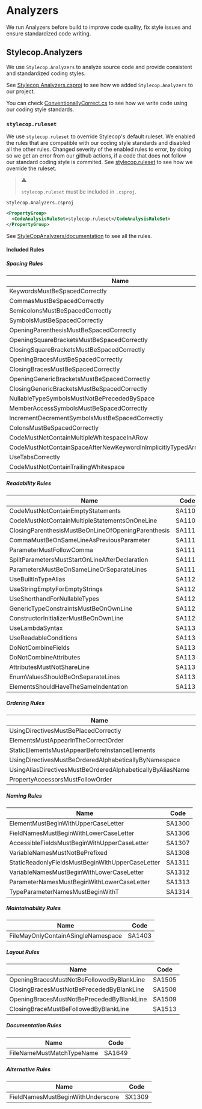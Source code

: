 # Analyzers

We run Analyzers before build to improve code quality, fix style issues and
ensure standardized code writing.

## Stylecop.Analyzers

We use `Stylecop.Analyzers` to analyze source code and provide consistent and
standardized coding styles.

See [Stylecop.Analyzers.csproj](/analyzers/Stylecop.Analyzers/Stylecop.Analyzers.csproj)
to see how we added `Stylecop.Analyzers` to our project.

You can check
[ConventionallyCorrect.cs](/analyzers/Stylecop.Analyzers/ConventionallyCorrect.cs)
to see how we write code using our coding style standards.

### `stylecop.ruleset`

We use `stylecop.ruleset` to override Stylecop's default ruleset. We enabled
the rules that are compatible with our coding style standards and disabled
all the other rules. Changed severity of the enabled rules to error, by doing so
we get an error from our github actions, if a code that does not follow our
standard coding style is commited. See
[stylecop.ruleset](/analyzers/Stylecop.Analyzers/stylecop.ruleset) to see how
we override the ruleset.

> :warning:
>
> `stylecop.ruleset` must be included in `.csproj`.

`Stylecop.Analyzers.csproj`
```xml
<PropertyGroup>
  <CodeAnalysisRuleSet>stylecop.ruleset</CodeAnalysisRuleSet>
</PropertyGroup>
```

See [StyleCopAnalyzers/documentation](https://github.com/DotNetAnalyzers/StyleCopAnalyzers/tree/master/documentation)
to see all the rules.

#### Included Rules

##### Spacing Rules

| Name | Code |
| --- | --- |
| KeywordsMustBeSpacedCorrectly | SA1000 |
| CommasMustBeSpacedCorrectly | SA1001 |
| SemicolonsMustBeSpacedCorrectly | SA1002 |
| SymbolsMustBeSpacedCorrectly | SA1003 |
| OpeningParenthesisMustBeSpacedCorrectly | SA1008 |
| OpeningSquareBracketsMustBeSpacedCorrectly | SA1010 |
| ClosingSquareBracketsMustBeSpacedCorrectly | SA1011 |
| OpeningBracesMustBeSpacedCorrectly | SA1012 |
| ClosingBracesMustBeSpacedCorrectly | SA1013 |
| OpeningGenericBracketsMustBeSpacedCorrectly | SA1014 |
| ClosingGenericBracketsMustBeSpacedCorrectly | SA1015 |
| NullableTypeSymbolsMustNotBePrecededBySpace | SA1018 |
| MemberAccessSymbolsMustBeSpacedCorrectly | SA1019 |
| IncrementDecrementSymbolsMustBeSpacedCorrectly | SA1020 |
| ColonsMustBeSpacedCorrectly | SA1024 |
| CodeMustNotContainMultipleWhitespaceInARow | SA1025 |
| CodeMustNotContainSpaceAfterNewKeywordInImplicitlyTypedArrayAllocation | SA1026 |
| UseTabsCorrectly | SA1027 |
| CodeMustNotContainTrailingWhitespace | SA1028 |

##### Readability Rules

| Name | Code |
| --- | --- |
| CodeMustNotContainEmptyStatements | SA1106 |
| CodeMustNotContainMultipleStatementsOnOneLine | SA1107 |
| ClosingParenthesisMustBeOnLineOfOpeningParenthesis | SA1112 |
| CommaMustBeOnSameLineAsPreviousParameter | SA1113 |
| ParameterMustFollowComma | SA1115 |
| SplitParametersMustStartOnLineAfterDeclaration | SA1116 |
| ParametersMustBeOnSameLineOrSeparateLines | SA1117 |
| UseBuiltInTypeAlias | SA1121 |
| UseStringEmptyForEmptyStrings | SA1122 |
| UseShorthandForNullableTypes | SA1125 |
| GenericTypeConstraintsMustBeOnOwnLine | SA1127 |
| ConstructorInitializerMustBeOnOwnLine | SA1128 |
| UseLambdaSyntax | SA1130 |
| UseReadableConditions | SA1131 |
| DoNotCombineFields | SA1132 |
| DoNotCombineAttributes | SA1133 |
| AttributesMustNotShareLine | SA1134 |
| EnumValuesShouldBeOnSeparateLines | SA1136 |
| ElementsShouldHaveTheSameIndentation | SA1137 |

##### Ordering Rules

| Name | Code |
| --- | --- |
| UsingDirectivesMustBePlacedCorrectly | SA1200 |
| ElementsMustAppearInTheCorrectOrder | SA1201 |
| StaticElementsMustAppearBeforeInstanceElements | SA1204 |
| UsingDirectivesMustBeOrderedAlphabeticallyByNamespace | SA1210 |
| UsingAliasDirectivesMustBeOrderedAlphabeticallyByAliasName | SA1211 |
| PropertyAccessorsMustFollowOrder | SA1212  |

##### Naming Rules

| Name | Code |
| --- | --- |
| ElementMustBeginWithUpperCaseLetter | SA1300 |
| FieldNamesMustBeginWithLowerCaseLetter | SA1306 |
| AccessibleFieldsMustBeginWithUpperCaseLetter | SA1307 |
| VariableNamesMustNotBePrefixed | SA1308 |
| StaticReadonlyFieldsMustBeginWithUpperCaseLetter | SA1311 |
| VariableNamesMustBeginWithLowerCaseLetter | SA1312 |
| ParameterNamesMustBeginWithLowerCaseLetter | SA1313 |
| TypeParameterNamesMustBeginWithT | SA1314 |

##### Maintainability Rules

| Name | Code |
| --- | --- |
| FileMayOnlyContainASingleNamespace | SA1403 |

##### Layout Rules

| Name | Code |
| --- | --- |
| OpeningBracesMustNotBeFollowedByBlankLine | SA1505 |
| ClosingBracesMustNotBePrecededByBlankLine | SA1508 |
| OpeningBracesMustNotBePrecededByBlankLine | SA1509 |
| ClosingBraceMustBeFollowedByBlankLine | SA1513 |

##### Documentation Rules

| Name | Code |
| --- | --- |
| FileNameMustMatchTypeName | SA1649 |

##### Alternative Rules

| Name | Code |
| --- | --- |
| FieldNamesMustBeginWithUnderscore | SX1309 |
